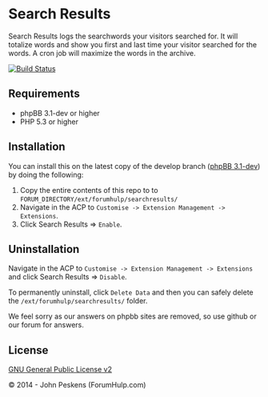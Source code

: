 Search Results
===========

Search Results logs the searchwords your visitors searched for. It will totalize words and show you first and last time your visitor searched for the words. A cron job will maximize the words in the archive.

[![Build Status](https://travis-ci.org/ForumHulp/searchresults.svg?branch=master)](https://travis-ci.org/ForumHulp/searchresults)

## Requirements
* phpBB 3.1-dev or higher
* PHP 5.3 or higher

## Installation
You can install this on the latest copy of the develop branch ([phpBB 3.1-dev](https://github.com/phpbb/phpbb3)) by doing the following:

1. Copy the entire contents of this repo to to `FORUM_DIRECTORY/ext/forumhulp/searchresults/`
2. Navigate in the ACP to `Customise -> Extension Management -> Extensions`.
3. Click Search Results => `Enable`.

## Uninstallation
Navigate in the ACP to `Customise -> Extension Management -> Extensions` and click Search Results => `Disable`.

To permanently uninstall, click `Delete Data` and then you can safely delete the `/ext/forumhulp/searchresults/` folder.

We feel sorry as our answers on phpbb sites are removed, so use github or our forum for answers.

## License
[GNU General Public License v2](http://opensource.org/licenses/GPL-2.0)

© 2014 - John Peskens (ForumHulp.com)
